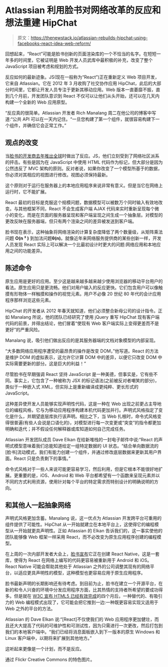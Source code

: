 # Atlassian 利用脸书对网络改革的反应和想法重建 HipChat

> 原文：<https://thenewstack.io/atlassian-rebuilds-hipchat-using-facebooks-react-idea-web-reform/>

回想起来，“React”可能是脸书创新的页面渲染库的一个不恰当的名字。在短短一年多的时间里，它被证明是 Web 开发人员武库中最积极的补充，改变了整个 JavaScript 项目被考虑和规划的方式。

反应如何的最新迹象。JS(现在一般称为“React”)正在重新定义 Web 项目开发，它来自 Atlassian。它在 2012 年 3 月收购了社交协作应用 HipChat，此后的大部分时间里，它都让开发人员专注于更新其移动应用。Web 版本一直萎靡不振，直到几个月前，开发团队意识到 React 不仅可以让他们从头开始，还可以在几天内构建一个全新的 Web 应用原型。

“反应真的很简单。Atlassian 开发者 Rich Manalang 周二在他公司的博客中写道:“公共 API 可以在一天内记住。“一旦您构建了第一个组件，就很容易构建下一个组件，并确信它会正常工作。”

## 观点的改变

当[脸书的开发商去年推出全球](https://thenewstack.io/javascripts-history-and-how-it-led-to-reactjs/)时做出了反应。JS，他们立刻受到了网络社区派系的抨击。有些是因为在 JavaScript 中使用 HTML 代码作为标记，但大部分是因为公然违反了 MVC 架构的原则。反对者说，如果你改变了一个模型所基于的数据，你必须对其相应的视图进行修改。视图必须保持最新。

这个原则对于运行在服务器上的本地应用程序来说非常有意义。但是当它在网络上运行时，它不能扩展。

React 最初的目标是克服这个规模问题，数据模型可以被数万个同时输入有效地改变。与其他框架不同，React 不会生成客户端 AJAX 代码来实时重新呈现每个微小的变化，而是在页面的服务器呈现和客户端呈现之间生成一个抽象层。对模型的更改反映在服务器端，但只有两个渲染之间的差异被发送到客户端。

脸书现在表示，这种抽象将网络渲染的计算复杂度降低了两个数量级，从矩阵乘法问题 **O(n ³ )** 到加法问题**θ(n)**。就像近年来网络服务提供商的某些创新一样，开发人员发现 React 实际上可以解决一个比最初设计时更大的问题:网络应用和本地应用之间的功能差异。

## 陈述命令

原生应用是更好的应用。至少这是越来越多越来越少使用浏览器的移动平台用户的看法。原生应用只是更流畅。他们对用户输入的反应更快。它们包含用户可以像触摸有形物体一样触摸和操作的视觉元素。用户不必像 20 世纪 80 年代的会计应用程序那样浏览这些元素。

HipChat 的开发者从 2012 年春天就知道，他们必须整合新母公司的设计指令。正如 Manalang 所说，他的团队已经研究了使用 jQuery 重写 HipChat 现有客户端代码的前景，并得出结论，他们冒着“使现有 Web 客户端实际上变得更差而不是更好”的严重风险。

Manalang 说，吸引他们做出反应的是其服务器端的文档对象模型的内部呈现。

“大多数网络应用程序遭受的最昂贵的操作是改变 DOM，”他写道。React 的方法是维护 DOM 的虚拟表示，这允许它计算 DOM 中的差异，以便它只改变 DOM 中实际需要更新的部分。这是巨大的利益！”

尽管脸书在早期强调 React 坚持 JavaScript 是一种美德，但事实是，它有些不同。事实上，它包含了一种被称为 JSX 的标记语法(之前被反对者嘲笑的部分)，类似于一种嵌入式 XML，但实际上是重新编译成更纯粹、更长形式的 JavaScript。

这种差异使开发人员能够实现声明性代码，这是一种在 Web 出现之前更占主导地位的编程风格，它与为移动应用程序构建本机代码更加并行。声明式风格指定了变化是什么，并期望底层库执行该声明。相比之下，当 Web 扎根时，命令式风格变得很普遍(有些人会说是口语化的)，对模型进行每一次变更或“突变”的指令都更加明确和迭代；并不假设任何解释器或库知道如何自己完成任务。

Atlassian 开发团队成员 Dave Elkan 在给新堆栈的一封电子邮件中说:“React 的声明式模型意味着我们总能知道给定一组特定数据的 UI 状态。“结合单向数据流的[脸书]流动模式，我们有能力创建一个组件，并通过修改底层数据来更新其用户界面。React 只是负责剩下的事情。”

命令式风格对于一些人来说可能更容易学习，然后利用，但是它根本不能很好地扩展。更重要的是，iOS、Android 和 Web 平台都希望有一个函数来呈现元素并以不同的方式利用资源，使用针对每个平台的特定需求而特别设计的明确说明的方向。

## 和其他人一起抽象网络

声明式风格更加含蓄。Manalang 说，这一优点为 Atlassian 开发跨平台可重用的组件提供了可能性。HipChat 从一开始就建立在本地平台上，这使得它的编程模型从一开始就更具声明性。正如 Atlassian 的 Elkan 告诉我们的，这一事实使他的团队能够像 Web 框架一样采用 React，而不必改变为原生应用程序创建的编程模型。

在上周的一次内部开发者大会上，[脸书宣布](https://www.youtube.com/watch?v=KVZ-P-ZI6W4)它正在创建 React Native，这是一套库，使得为 React 在网络上编写的代码更容易被重新用于 Android 和 iOS。React Native 可能会帮助其他处于 Atlassian 之外的公司调整其现有的网络平台，以适应更具声明性的模型，这种模型也更容易应用于原生应用程序。

脸书最新声明的长期影响还有待考虑。到目前为止，脸书在建立一个开源平台，在新的和令人兴奋的环境中分发应用程序方面，比其热情的支持者所希望的要成功得多。但是就在 [W3C 宣布 HTML5 已经有效完成](http://www.fierceenterprisecommunications.com/story/html5-declared-done-w3c-begins-mission-transition/2014-10-30)的四个月后，一种替代的、有吸引力的 Web 编程模式出现了，它可能会把它推到一边:一种既更容易实现又适用于 Web 之外的平台的方法。

Atlassian 的 Dave Elkan 说:“[React]不仅使我们的 Web 应用程序更加健壮，而且还大大提高了代码的可维护性和可测试性，因为只需进行一次更改，然后打包到我们的本地客户端中。“我们已经将消息面板嵌入到下一版本的原生 Windows 和 Linux 客户端中，以期将来扩展到其他地方。”

这听起来更像是一个计划，而不是反应。

通过 Flickr Creative Commons 的特色图片。

<svg xmlns:xlink="http://www.w3.org/1999/xlink" viewBox="0 0 68 31" version="1.1"><title>Group</title> <desc>Created with Sketch.</desc></svg>